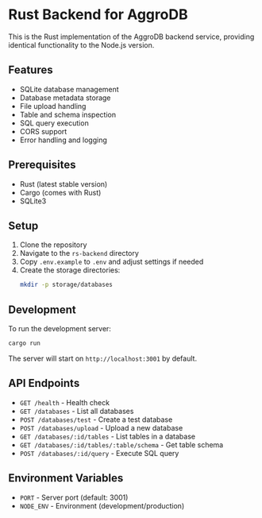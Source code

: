 # Rust Backend for AggroDB

This is the Rust implementation of the AggroDB backend service, providing identical functionality to the Node.js version.

## Features

- SQLite database management
- Database metadata storage
- File upload handling
- Table and schema inspection
- SQL query execution
- CORS support
- Error handling and logging

## Prerequisites

- Rust (latest stable version)
- Cargo (comes with Rust)
- SQLite3

## Setup

1. Clone the repository
2. Navigate to the `rs-backend` directory
3. Copy `.env.example` to `.env` and adjust settings if needed
4. Create the storage directories:
   ```bash
   mkdir -p storage/databases
   ```

## Development

To run the development server:

```bash
cargo run
```

The server will start on `http://localhost:3001` by default.

## API Endpoints

- `GET /health` - Health check
- `GET /databases` - List all databases
- `POST /databases/test` - Create a test database
- `POST /databases/upload` - Upload a new database
- `GET /databases/:id/tables` - List tables in a database
- `GET /databases/:id/tables/:table/schema` - Get table schema
- `POST /databases/:id/query` - Execute SQL query

## Environment Variables

- `PORT` - Server port (default: 3001)
- `NODE_ENV` - Environment (development/production) 